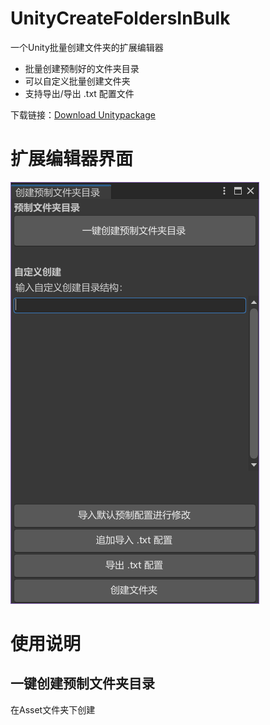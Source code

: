 # UnityCreateFoldersInBulk

一个Unity批量创建文件夹的扩展编辑器

- 批量创建预制好的文件夹目录
- 可以自定义批量创建文件夹
- 支持导出/导出 .txt 配置文件

下载链接：[Download Unitypackage](https://github.com/MingMingZiX/UnityCreateFoldersInBulk/releases/download/0.9/CreaterFolder.unitypackage)

# 扩展编辑器界面
![image](dis_image/interface.png)

# 使用说明
## 一键创建预制文件夹目录
在Asset文件夹下创建